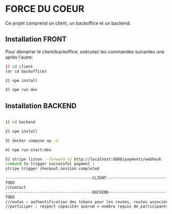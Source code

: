 # FORCE DU COEUR

Ce projet comprend un client, un backoffice et un backend.

## Installation FRONT

Pour démarrer le client/backoffice, exécutez les commandes suivantes une après l'autre:
```bash
1) cd client
(or cd backoffice)

2) npm install

3) npm run dev

```
## Installation BACKEND
```bash

1) cd backend

2) npm install

3) docker compose up -d

4) npm run start:dev

5) stripe listen --forward-to http://localhost:8088/payments/webhook
command to trigger successful payment :
stripe trigger checkout.session.completed

--------------------------------------CLIENT----------------------------------------------------
TODO
//Contact
--------------------------------------BACKEND---------------------------------------------------
TODO
//routes > authentification des tokens pour les routes, routes associées aux tables jointes
//participer : respect capacité+ quorum = nombre requis de participants pour que la réunion puisse se tenir
```
